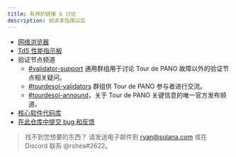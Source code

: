 ```yaml
---
title: 有用的链接 & 讨论
description: 阅读本指南以后
---
```


- [网络浏览器](http://explorer.solana.com/)
- [TdS 性能指示板](https://metrics.solana.com:3000/d/monitor-edge/cluster-telemetry-edge?refresh=1m&from=now-15m&to=now&var-testnet=tds)
- 验证节点频道
  - [\#validator-support](https://discord.gg/rZsenD) 通用群组用于讨论 Tour de PANO 故障以外的验证节点相关疑问。
  - [\#tourdesol-validators](https://discord.gg/BdujK2) 群组供 Tour de PANO 参与者进行交流。
  - [\#tourdesol-annound](https://discord.gg/Q5TxEC)，关于 Tour de PANO 关键信息的唯一官方发布频道。
- [核心软件代码库](https://github.com/solana-labs/solana)
- [在此仓库中提交 bug 和反馈](https://github.com/solana-labs/solana/issues)

> 找不到您想要的东西？ 请发送电子邮件到 ryan@solana.com 或在 Discord 联系 @rshea\#2622。
